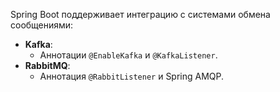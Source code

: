 Spring Boot поддерживает интеграцию с системами обмена сообщениями:

- **Kafka**:
    - Аннотации `@EnableKafka` и `@KafkaListener`.
- **RabbitMQ**:
    - Аннотация `@RabbitListener` и Spring AMQP.